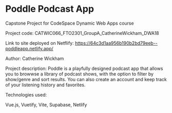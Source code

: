 # Poddle Podcast App

Capstone Project for CodeSpace Dynamic Web Apps course

Project code: CATWIC066_FTO2301_GroupA_CatherineWickham_DWA18

Link to site deployed on Netflify: https://64c3d1aa956b190b2bd79eeb--poddleapp.netlify.app/

Author: Catherine Wickham

Project description: Poddle is a playfully designed podcast app that allows you to browwse a library of podcast shows, with the option to filter by show/genre and sort results. You can also create an account and keep track of your listening history and favorites.

Technologies used:

Vue.js, Vuetify, Vite, Supabase, Netlify
